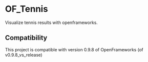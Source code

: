 OF_Tennis 
=====================================
Visualize tennis results with openframeworks.

Compatibility
------------
This project is compatible with version 0.9.8 of OpenFrameworks (of v0.9.8_vs_release)
